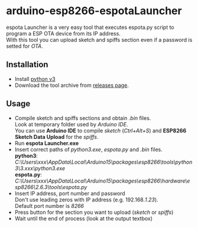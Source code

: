 # arduino-esp8266-espotaLauncher
espota Launcher is a very easy tool that executes espota.py script to program a ESP OTA device from its IP address.<br>
With this tool you can upload sketch and spiffs section even if a password is setted for *OTA*.

## Installation
- Install [python v3](https://www.python.org/downloads/)
- Download the tool archive from [releases page](https://github.com/MaBi6411/arduino-esp8266-espotaLauncher/releases).

## Usage
- Compile sketch and spiffs sections and obtain *.bin* files.<br>
Look at temporary folder used by *Arduino IDE*.<br>
You can use **Arduino IDE** to compile *sketch* (*Ctrl+Alt+S*) and **ESP8266 Sketch Data Upload** for the *spiffs*.
- Run **espota Launcher.exe**
- Insert correct paths of *python3.exe*, *espota.py* and *.bin* files.<br>
**python3**: *C:\Users\xxx\AppData\Local\Arduino15\packages\esp8266\tools\python3\3.xxx\python3.exe*<br>
**espota.py**: *C:\Users\xxx\AppData\Local\Arduino15\packages\esp8266\hardware\esp8266\2.6.3\tools\espota.py*<br>
- Insert IP address, port number and password<br>
Don't use leading zeros with IP address (e.g. 192.168.*1*.*23*).<br>Default port number is *8266*
- Press button for the section you want to upload (*sketch* or *spiffs*)
- Wait until the end of process (look at the output textbox)
